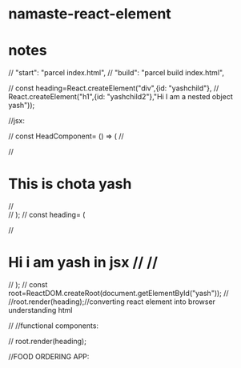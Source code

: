 # namaste-react-element

# notes
// "start": "parcel index.html",
// "build": "parcel build index.html",

// const heading=React.createElement("div",{id: "yashchild"},
// React.createElement("h1",{id: "yashchild2"},"Hi I am a nested object yash"));

//jsx:


// const HeadComponent= () => (
//     <div id="yash2" >

//         <h1 id="hello">This is chota yash</h1>
//     </div>
// );
// const heading= (

// <h1 className="heyo">Hi i am yash in jsx
// <HeadComponent/>
// </h1>

// );
// const root=ReactDOM.createRoot(document.getElementById("yash"));
// //root.render(heading);//converting react element into browser understanding html

// //functional components:

// root.render(heading);

//FOOD ORDERING APP: